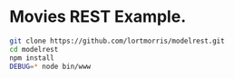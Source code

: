 # Movies REST Example.

```bash
git clone https://github.com/lortmorris/modelrest.git
cd modelrest
npm install
DEBUG=* node bin/www
```
